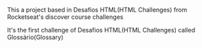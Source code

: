 This a project based in Desafios HTML(HTML Challenges) from Rocketseat's discover course challenges 

It's the first challenge of Desafios HTML(HTML Challenges) called Glossário(Glossary)